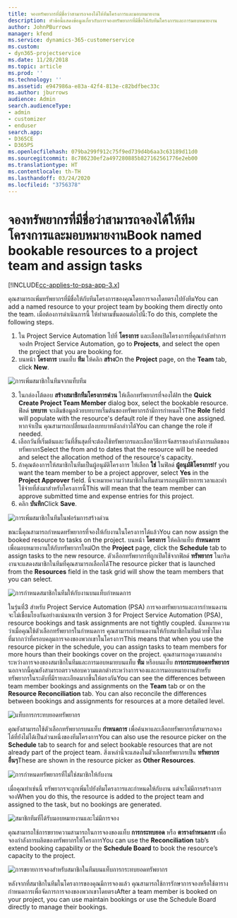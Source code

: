 ```yaml
---
title: จองทรัพยากรที่มีชื่อว่าสามารถจองได้ให้ทีมโครงการและมอบหมายงาน
description: หัวข้อนี้แสดงข้อมูลเกี่ยวกับการจองทรัพยากรที่มีชื่อให้กับทีมโครงการและการมอบหมายงาน
author: JohnPBurrows
manager: kfend
ms.service: dynamics-365-customerservice
ms.custom:
- dyn365-projectservice
ms.date: 11/28/2018
ms.topic: article
ms.prod: ''
ms.technology: ''
ms.assetid: e947986a-e83a-42f4-813e-c82bdfbec33c
ms.author: jburrows
audience: Admin
search.audienceType:
- admin
- customizer
- enduser
search.app:
- D365CE
- D365PS
ms.openlocfilehash: 079ba299f912c75f9ed739d4b6aa3c63189d11d0
ms.sourcegitcommit: 8c786230ef2a497280885b827162561776e2eb00
ms.translationtype: HT
ms.contentlocale: th-TH
ms.lasthandoff: 03/24/2020
ms.locfileid: "3756378"
---
```

# <a name="book-named-bookable-resources-to-a-project-team-and-assign-tasks"></a><span data-ttu-id="061d0-103">จองทรัพยากรที่มีชื่อว่าสามารถจองได้ให้ทีมโครงการและมอบหมายงาน</span><span class="sxs-lookup"><span data-stu-id="061d0-103">Book named bookable resources to a project team and assign tasks</span></span> 

[!INCLUDE[cc-applies-to-psa-app-3.x](../includes/cc-applies-to-psa-app-3x.md)]

<span data-ttu-id="061d0-104">คุณสามารถเพิ่มทรัพยากรที่มีชื่อให้กับทีมโครงการของคุณโดยการจองโดยตรงไปยังทีม</span><span class="sxs-lookup"><span data-stu-id="061d0-104">You can  add a named resource to your project team by booking them directly onto the team.</span></span> <span data-ttu-id="061d0-105">เมื่อต้องการดำเนินการนี้ ให้ทำตามขั้นตอนต่อไปนี้:</span><span class="sxs-lookup"><span data-stu-id="061d0-105">To do this, complete the following steps.</span></span>

1. <span data-ttu-id="061d0-106">ใน Project Service Automation ไปที่ **โครงการ** และเลือกเปิดโครงการที่คุณกำลังทำการจอง</span><span class="sxs-lookup"><span data-stu-id="061d0-106">In  Project Service Automation, go to **Projects**, and select the open the project that you are booking for.</span></span>
2. <span data-ttu-id="061d0-107">บนหน้า **โครงการ** บนแท็บ **ทีม** ให้คลิก **สร้าง**</span><span class="sxs-lookup"><span data-stu-id="061d0-107">On the **Project** page, on the **Team** tab, click **New**.</span></span> 

![การเพิ่มสมาชิกในทีมจากแท็บทีม](media/RM-how-to-1.png)

3. <span data-ttu-id="061d0-109">ในกล่องโต้ตอบ **สร้างสมาชิกทีมโครงการด่วน** ให้เลือกทรัพยากรที่จองได้</span><span class="sxs-lookup"><span data-stu-id="061d0-109">In the **Quick Create Project Team Member** dialog box, select the bookable resource.</span></span> <span data-ttu-id="061d0-110">ฟิลด์ **บทบาท** จะเติมข้อมูลด้วยบทบาทเริ่มต้นของทรัพยากรถ้ามีการกำหนดไว้</span><span class="sxs-lookup"><span data-stu-id="061d0-110">The **Role** field will populate with the resource's default role if they have one assigned.</span></span> <span data-ttu-id="061d0-111">หากจำเป็น คุณสามารถเปลี่ยนแปลงบทบาทดังกล่าวได้</span><span class="sxs-lookup"><span data-stu-id="061d0-111">You can change the role if needed.</span></span> 
4. <span data-ttu-id="061d0-112">เลือกวันที่เริ่มต้นและวันที่สิ้นสุดที่จะต้องใช้ทรัพยากรและเลือกวิธีการจัดสรรของกำลังการผลิตของทรัพยากร</span><span class="sxs-lookup"><span data-stu-id="061d0-112">Select the from and to dates that the resource will be needed and select the allocation method of the resource's capacity.</span></span> 
5. <span data-ttu-id="061d0-113">ถ้าคุณต้องการให้สมาชิกในทีมเป็นผู้อนุมัติโครงการ ให้เลือก **ใช่** ในฟิลด์ **ผู้อนุมัติโครงการ**</span><span class="sxs-lookup"><span data-stu-id="061d0-113">If you want the team member to be a project approver, select **Yes** in the **Project Approver** field.</span></span> <span data-ttu-id="061d0-114">นี่จะหมายความว่าสมาชิกในทีมสามารถอนุมัติรายการเวลาและค่าใช้จ่ายที่ส่งมาสำหรับโครงการนี้</span><span class="sxs-lookup"><span data-stu-id="061d0-114">This will mean that the team member can approve submitted time and expense entries for this project.</span></span> 
6. <span data-ttu-id="061d0-115">คลิก **บันทึก**</span><span class="sxs-lookup"><span data-stu-id="061d0-115">Click **Save**.</span></span>

![การเพิ่มสมาชิกในทีมในฟอร์มการสร้างด่วน](media/RM-how-to-2.png)


<span data-ttu-id="061d0-117">ขณะนี้คุณสามารถกำหนดทรัพยากรที่จองให้กับงานในโครงการได้แล้ว</span><span class="sxs-lookup"><span data-stu-id="061d0-117">You can now assign the booked resource to tasks on the project.</span></span> <span data-ttu-id="061d0-118">บนหน้า **โครงการ** ให้คลิกแท็บ **กำหนดการ** เพื่อมอบหมายงานให้กับทรัพยากรใหม่</span><span class="sxs-lookup"><span data-stu-id="061d0-118">On the **Project** page, click the **Schedule** tab to assign tasks to the new resource.</span></span> <span data-ttu-id="061d0-119">ตัวเลือกทรัพยากรที่ถูกเปิดใช้จากฟิลด์ **ทรัพยากร** ในกริดงานจะแสดงสมาชิกในทีมที่คุณสามารถเลือกได้</span><span class="sxs-lookup"><span data-stu-id="061d0-119">The resource picker that is launched from the **Resources** field in the task grid will show the team members that you can select.</span></span>

![การกำหนดสมาชิกในทีมให้กับงานบนแท็บกำหนดการ](media/RM-how-to-3.png)

<span data-ttu-id="061d0-121">ในรุ่นที่3 สำหรับ Project Service Automation (PSA) การจองทรัพยากรและการกำหนดงานจะไม่เชื่อมโยงกันอย่างแน่นหนา</span><span class="sxs-lookup"><span data-stu-id="061d0-121">In version 3 for Project Service Automation (PSA), resource bookings and task assignments are not tightly coupled.</span></span> <span data-ttu-id="061d0-122">นั่นหมายความว่าเมื่อคุณใช้ตัวเลือกทรัพยากรในกำหนดการ คุณสามารถกำหนดงานให้กับสมาชิกในทีมด้วยชั่วโมงที่มากกว่าที่ครอบคลุมการจองของพวกเขาในโครงการ</span><span class="sxs-lookup"><span data-stu-id="061d0-122">This means that when you use the resource picker in the schedule, you can assign tasks to team members for more hours than their bookings cover on the project.</span></span>
<span data-ttu-id="061d0-123">คุณสามารถดูความแตกต่างระหว่างการจองของสมาชิกในทีมและการมอบหมายบนแท็บ **ทีม** หรือบนแท็บ **การกระทบยอดทรัพยากร** นอกจากนี้คุณยังสามารถตรวจสอบความแตกต่างระหว่างการจองและการมอบหมายงานสำหรับทรัพยากรในระดับที่มีรายละเอียดมากขึ้นให้ตรงกัน</span><span class="sxs-lookup"><span data-stu-id="061d0-123">You can see the differences between team member bookings and assignments on the **Team** tab or on the **Resource Reconciliation** tab. You can also reconcile the differences between bookings and assignments for resources at a more detailed level.</span></span>

![แท็บการกระทบยอดทรัพยากร](media/RM-how-to-4.png)

<span data-ttu-id="061d0-125">คุณยังสามารถใช้ตัวเลือกทรัพยากรบนแท็บ **กำหนดการ** เพื่อค้นหาและเลือกทรัพยากรที่สามารถจองได้ที่ยังไม่ได้เป็นส่วนหนึ่งของทีมโครงการ</span><span class="sxs-lookup"><span data-stu-id="061d0-125">You can also use the resource picker on the **Schedule** tab to search for and select bookable resources that are not already part of the project team.</span></span> <span data-ttu-id="061d0-126">สิ่งเหล่านี้จะแสดงในตัวเลือกทรัพยากรเป็น **ทรัพยากรอื่นๆ**</span><span class="sxs-lookup"><span data-stu-id="061d0-126">These are shown in the resource picker as **Other Resources**.</span></span>

![การกำหนดทรัพยากรที่ไม่ใช่สมาชิกให้กับงาน](media/RM-how-to-5.png)

<span data-ttu-id="061d0-128">เมื่อคุณทำเช่นนี้ ทรัพยากรจะถูกเพิ่มไปยังทีมโครงการและกำหนดให้กับงาน แต่จะไม่มีการสร้างการจอง</span><span class="sxs-lookup"><span data-stu-id="061d0-128">When you do this, the resource is added to the project team and assigned to the task, but no bookings are generated.</span></span>

![สมาชิกทีมที่ได้รับมอบหมายงานและไม่มีการจอง](media/RM-how-to-6.png)

<span data-ttu-id="061d0-130">คุณสามารถใช้การขยายความสามารถในการจองของแท็บ **การกระทบยอด** หรือ **ตารางกำหนดการ** เพื่อจองกำลังการผลิตของทรัพยากรให้โครงการ</span><span class="sxs-lookup"><span data-stu-id="061d0-130">You can use the **Reconciliation** tab’s extend booking capability or the **Schedule Board** to book the resource’s capacity to the project.</span></span>

![การขยายการจองสำหรับสมาชิกในทีมบนแท็บการกระทบยอดทรัพยากร](media/RM-how-to-7.png)

<span data-ttu-id="061d0-132">หลังจากที่สมาชิกในทีมในโครงการของคุณมีการจองแล้ว คุณสามารถใช้การรักษาการจองหรือใช้ตารางกำหนดการเพื่อจัดการการจองของพวกเขาโดยตรง</span><span class="sxs-lookup"><span data-stu-id="061d0-132">After a team member is booked on your project, you can use maintain bookings or use the Schedule Board directly to manage their bookings.</span></span>
